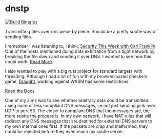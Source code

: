 # dnstp

[![Build Binaries](https://github.com/Sarsoo/dnstp/actions/workflows/build.yml/badge.svg)](https://github.com/Sarsoo/dnstp/actions/workflows/build.yml)

Transmitting files over dns piece by piece. Should be a pretty subtle way of sending files.

I remember I was listening to, I think, [Security This Week with Carl Franklin](https://securitythisweek.com/). One of the hosts mentioned doing data exfiltration from a tight network by breaking the file down and sending it over DNS. I wanted to see how this could work. [Read More](https://www.securityweek.com/multigrain-pos-malware-exfiltrates-card-data-over-dns/).

I also wanted to play with a big rust project for standard targets with threading. Although I had a lot of fun with my browser-based checkers game, [Draught](https://draught.sarsoo.xyz), working against WASM has some restrictions.

[Read the Docs](https://github.com/Sarsoo/dnstp/settings/pages)

One of my aims was to see whether arbitrary data could be transmitted using more or less compliant DNS messages, i.e.not just sending junk over UDP to port 53. The closer to compliant DNS that the messages are, the more subtle the process is. In my own network, I have NAT rules that will redirect any DNS messages that are destined for external DNS servers to my own internal ones first. If the packets are crap and malformed, they could be rejected before they even reach my subtle server.